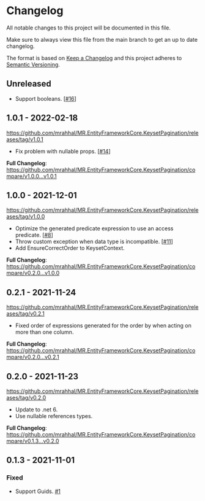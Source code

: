 # Changelog

All notable changes to this project will be documented in this file.

Make sure to always view this file from the main branch to get an up to date changelog.

The format is based on [Keep a Changelog](http://keepachangelog.com/)
and this project adheres to [Semantic Versioning](http://semver.org/).

## Unreleased

- Support booleans. [[#16](https://github.com/mrahhal/MR.EntityFrameworkCore.KeysetPagination/issues/16)]

## 1.0.1 - 2022-02-18

https://github.com/mrahhal/MR.EntityFrameworkCore.KeysetPagination/releases/tag/v1.0.1

- Fix problem with nullable props. [[#14](https://github.com/mrahhal/MR.EntityFrameworkCore.KeysetPagination/issues/14)]

**Full Changelog**: https://github.com/mrahhal/MR.EntityFrameworkCore.KeysetPagination/compare/v1.0.0...v1.0.1

## 1.0.0 - 2021-12-01

https://github.com/mrahhal/MR.EntityFrameworkCore.KeysetPagination/releases/tag/v1.0.0

- Optimize the generated predicate expression to use an access predicate. [[#8](https://github.com/mrahhal/MR.EntityFrameworkCore.KeysetPagination/issues/8)]
- Throw custom exception when data type is incompatible. [[#11](https://github.com/mrahhal/MR.EntityFrameworkCore.KeysetPagination/issues/11)]
- Add EnsureCorrectOrder to KeysetContext.

**Full Changelog**: https://github.com/mrahhal/MR.EntityFrameworkCore.KeysetPagination/compare/v0.2.0...v1.0.0

## 0.2.1 - 2021-11-24

https://github.com/mrahhal/MR.EntityFrameworkCore.KeysetPagination/releases/tag/v0.2.1

- Fixed order of expressions generated for the order by when acting on more than one column.

**Full Changelog**: https://github.com/mrahhal/MR.EntityFrameworkCore.KeysetPagination/compare/v0.2.0...v0.2.1

## 0.2.0 - 2021-11-23

https://github.com/mrahhal/MR.EntityFrameworkCore.KeysetPagination/releases/tag/v0.2.0

- Update to .net 6.
- Use nullable references types.

**Full Changelog**: https://github.com/mrahhal/MR.EntityFrameworkCore.KeysetPagination/compare/v0.1.3...v0.2.0

## 0.1.3 - 2021-11-01

### Fixed

- Support Guids. [#1](https://github.com/mrahhal/MR.EntityFrameworkCore.KeysetPagination/issues/1)
